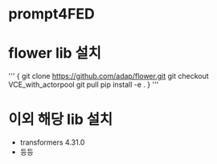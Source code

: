 # prompt4FED

# flower lib 설치

'''
{
  git clone https://github.com/adap/flower.git
  git checkout VCE_with_actorpool
  git pull
  pip install -e .
}
'''

# 이외 해당 lib 설치

- transformers              4.31.0
- 등등
